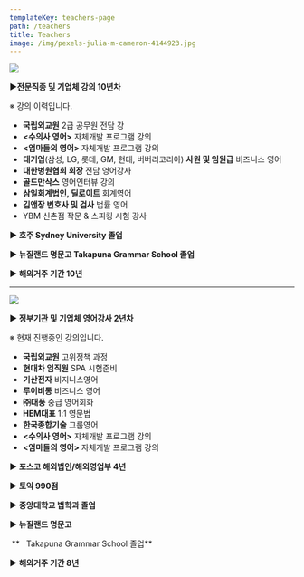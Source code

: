```yaml
---
templateKey: teachers-page
path: /teachers
title: Teachers
image: /img/pexels-julia-m-cameron-4144923.jpg
---
```

![](/img/스크린샷-2021-09-26-오전-1.45.22.png)

**▶전문직종 및 기업체 강의 10년차**

※ 강의 이력입니다.

* **국립외교원** 2급 공무원 전담 강
* **<수의사 영어>** 자체개발 프로그램 강의
* **<엄마들의 영어>** 자체개발 프로그램 강의
* **대기업**(삼성, LG, 롯데, GM, 현대, 버버리코리아) **사원 및 임원급** 비즈니스 영어
* **대한병원협회 회장** 전담 영어강사
* **골드만삭스** 영어인터뷰 강의
* **삼일회계법인, 딜로이트** 회계영어
* **김앤장 변호사 및 검사** 법률 영어
* YBM 신촌점 작문 & 스피킹 시험 강사

**▶ 호주 Sydney University 졸업**

**▶ 뉴질랜드 명문고 Takapuna Grammar School 졸업**

**▶ 해외거주 기간 10년**
- - -
![](/img/스크린샷-2021-09-26-오전-1.50.07.png)

**▶ 정부기관 및 기업체 영어강사 2년차**



※ 현재 진행중인 강의입니다.

* **국립외교원** 고위정책 과정 
* **현대차 임직원** SPA 시험준비 
* **기산전자** 비지니스영어 
* **루이비통** 비즈니스 영어
* **㈜대풍** 중급 영어회화 
* **HEM대표** 1:1 영문법 
* **한국종합기술** 그룹영어 
* **<수의사 영어>** 자체개발 프로그램 강의
* **<엄마들의 영어>** 자체개발 프로그램 강의

**▶ 포스코 해외법인/해외영업부 4년** 

**▶ 토익 990점**

**▶ 중앙대학교 법학과 졸업**

**▶ 뉴질랜드 명문고** 

 **   Takapuna Grammar School 졸업**

**▶ 해외거주 기간 8년**